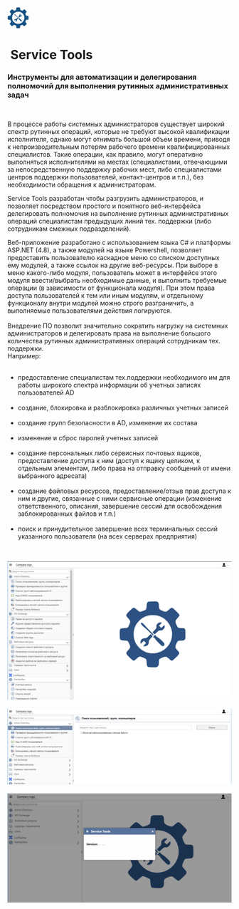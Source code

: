 <p><img src="./servicetools.svg" alt="Service Tools" width="48px" height="48px"> <h1>&nbsp;Service Tools</h1></p>

<h3> Инструменты для автоматизации и делегирования полномочий для выполнения рутинных административных задач</h3><br>

В процессе работы системных администраторов существует широкий спектр рутинных операций, которые не требуют высокой квалификации исполнителя, однако могут отнимать большой объем времени, приводя к непроизводительным потерям рабочего времени квалифицированных специалистов. Такие операции, как правило, могут оперативно выполняться исполнителями на местах (специалистами, отвечающими за непосредственную поддержку рабочих мест, либо специалистами центров поддержки пользователей, контакт-центров и т.п.), без необходимости обращения к администраторам.<br>

Service Tools разработан чтобы разгрузить администраторов, и позволяет посредством простого и понятного веб-интерфейса делегировать полномочия на выполнение рутинных административных операций специалистам предыдущих линий тех. поддержки (либо сотрудникам смежных подразделений).<br>

Веб-приложение разработано с использованием языка C# и платформы ASP.NET (4.8), а также модулей на языке Powershell, позволяет предоставить пользователю каскадное меню со списком доступных ему модулей, а также ссылок на другие веб-ресурсы. При выборе в меню какого-либо модуля, пользователь может в интерфейсе этого модуля ввести/выбрать необходимые данные, и выполнить требуемые операции (в зависимости от функционала модуля). При этом права доступа пользователей к тем или иным модулям, и отдельному функционалу внутри модулей можно строго разграничить, а выполняемые пользователями действия логируются.<br><br>
Внедрение ПО позволит значительно сократить нагрузку на системных администраторов и делегировать права на выполнение большого количества рутинных административных операций сотрудникам тех. поддержки.<br>
Например:
<ul>
&nbsp;&nbsp;&nbsp;<li>предоставление специалистам тех.поддержки необходимого им для работы широкого спектра информации об учетных записях пользователей AD</li>
&nbsp;&nbsp;&nbsp;<li>создание, блокировка и разблокировка различных учетных записей</li>
&nbsp;&nbsp;&nbsp;<li>создание групп безопасности в AD, изменение их состава</li>
&nbsp;&nbsp;&nbsp;<li>изменение и сброс паролей учетных записей</li>
&nbsp;&nbsp;&nbsp;<li>создание персональных либо сервисных почтовых ящиков, предоставление доступа к ним (доступ к ящику целиком, к отдельным элементам, либо права на отправку сообщений от имени выбранного адресата)</li>
&nbsp;&nbsp;&nbsp;<li>создание файловых ресурсов, предоставление/отзыв прав доступа к ним и другие, связанные с ними сервисные операции (изменение ответственного, описания, завершение сессий для освобождения заблокированных файлов и т.п.)</li>
&nbsp;&nbsp;&nbsp;<li>поиск и принудительное завершение всех терминальных сессий указанного пользователя (на всех серверах предприятия)</li>
</ul>

<br><br>
<img src="./sreenshot1.png" alt="Service Tools">
<br><br>
<img src="./sreenshot2.png" alt="Service Tools">
<br><br>
<img src="./sreenshot3.png" alt="Service Tools">
